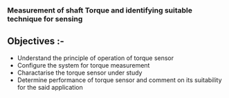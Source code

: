 ### Measurement of shaft Torque and identifying suitable technique for sensing

## Objectives :- 
- Understand the principle of operation of torque sensor
- Configure the system for torque measurement
- Charactarise the torque sensor under study
- Determine performance of torque sensor and comment on its suitability for the said application